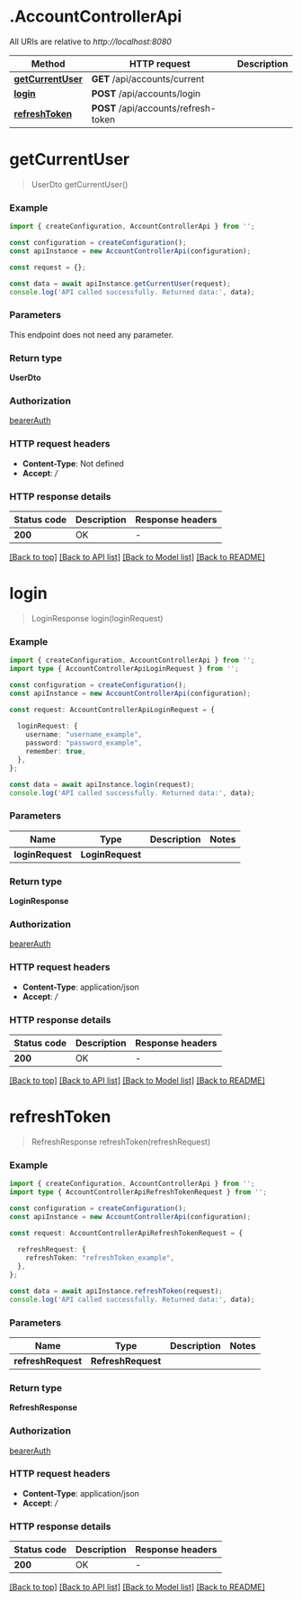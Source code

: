 # .AccountControllerApi

All URIs are relative to *http://localhost:8080*

Method | HTTP request | Description
------------- | ------------- | -------------
[**getCurrentUser**](AccountControllerApi.md#getCurrentUser) | **GET** /api/accounts/current | 
[**login**](AccountControllerApi.md#login) | **POST** /api/accounts/login | 
[**refreshToken**](AccountControllerApi.md#refreshToken) | **POST** /api/accounts/refresh-token | 


# **getCurrentUser**
> UserDto getCurrentUser()


### Example


```typescript
import { createConfiguration, AccountControllerApi } from '';

const configuration = createConfiguration();
const apiInstance = new AccountControllerApi(configuration);

const request = {};

const data = await apiInstance.getCurrentUser(request);
console.log('API called successfully. Returned data:', data);
```


### Parameters
This endpoint does not need any parameter.


### Return type

**UserDto**

### Authorization

[bearerAuth](README.md#bearerAuth)

### HTTP request headers

 - **Content-Type**: Not defined
 - **Accept**: */*


### HTTP response details
| Status code | Description | Response headers |
|-------------|-------------|------------------|
**200** | OK |  -  |

[[Back to top]](#) [[Back to API list]](README.md#documentation-for-api-endpoints) [[Back to Model list]](README.md#documentation-for-models) [[Back to README]](README.md)

# **login**
> LoginResponse login(loginRequest)


### Example


```typescript
import { createConfiguration, AccountControllerApi } from '';
import type { AccountControllerApiLoginRequest } from '';

const configuration = createConfiguration();
const apiInstance = new AccountControllerApi(configuration);

const request: AccountControllerApiLoginRequest = {
  
  loginRequest: {
    username: "username_example",
    password: "password_example",
    remember: true,
  },
};

const data = await apiInstance.login(request);
console.log('API called successfully. Returned data:', data);
```


### Parameters

Name | Type | Description  | Notes
------------- | ------------- | ------------- | -------------
 **loginRequest** | **LoginRequest**|  |


### Return type

**LoginResponse**

### Authorization

[bearerAuth](README.md#bearerAuth)

### HTTP request headers

 - **Content-Type**: application/json
 - **Accept**: */*


### HTTP response details
| Status code | Description | Response headers |
|-------------|-------------|------------------|
**200** | OK |  -  |

[[Back to top]](#) [[Back to API list]](README.md#documentation-for-api-endpoints) [[Back to Model list]](README.md#documentation-for-models) [[Back to README]](README.md)

# **refreshToken**
> RefreshResponse refreshToken(refreshRequest)


### Example


```typescript
import { createConfiguration, AccountControllerApi } from '';
import type { AccountControllerApiRefreshTokenRequest } from '';

const configuration = createConfiguration();
const apiInstance = new AccountControllerApi(configuration);

const request: AccountControllerApiRefreshTokenRequest = {
  
  refreshRequest: {
    refreshToken: "refreshToken_example",
  },
};

const data = await apiInstance.refreshToken(request);
console.log('API called successfully. Returned data:', data);
```


### Parameters

Name | Type | Description  | Notes
------------- | ------------- | ------------- | -------------
 **refreshRequest** | **RefreshRequest**|  |


### Return type

**RefreshResponse**

### Authorization

[bearerAuth](README.md#bearerAuth)

### HTTP request headers

 - **Content-Type**: application/json
 - **Accept**: */*


### HTTP response details
| Status code | Description | Response headers |
|-------------|-------------|------------------|
**200** | OK |  -  |

[[Back to top]](#) [[Back to API list]](README.md#documentation-for-api-endpoints) [[Back to Model list]](README.md#documentation-for-models) [[Back to README]](README.md)


